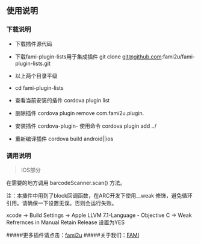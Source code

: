 ## 使用说明
### 下载说明
* 下载插件源代码

* 下载fami-plugin-lists用于集成插件 git clone git@github.com:fami2u/fami-plugin-lists.git

* 以上两个目录平级

* cd fami-plugin-lists

* 查看当前安装的插件 cordova plugin list

* 删除插件 cordova plugin remove com.fami2u.plugin.

* 安装插件 cordova-plugin- 使用命令 cordova plugin add ../

* 重新编译插件 cordova build android||ios

### 调用说明
> IOS部分

在需要的地方调用 barcodeScanner.scan() 方法。


注：本插件中用到了block回调函数，在ARC开发下使用__weak 修饰，避免循环引用。请确保一下设置无误。否则会运行失败。

xcode -> Build Settings -> Apple LLVM 7.1-Language - Objective C -> Weak Refrernces in Manual Retain Release  设置为YES

#####更多插件请点击：[fami2u](https://github.com/fami2u)
#####关于我们：[FAMI](http://fami2u.com)
